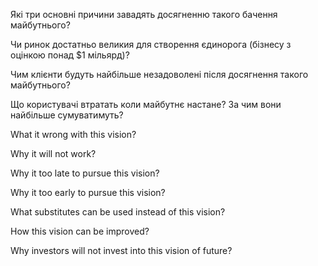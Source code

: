 
Які три основні причини завадять досягненню такого бачення майбутнього?

Чи ринок достатньо великия для створення єдинорога (бізнесу з оцінкою понад $1 мільярд)?

Чим клієнти будуть найбільше незадоволені після досягнення такого майбутнього?

Що користувачі втратать коли майбутнє настане? За чим вони найбільше сумуватимуть?

What it wrong with this vision?

Why it will not work?

Why it too late to pursue this vision?

Why it too early to pursue this vision?

What substitutes can be used instead of this vision?

How this vision can be improved?

Why investors will not invest into this vision of future?
